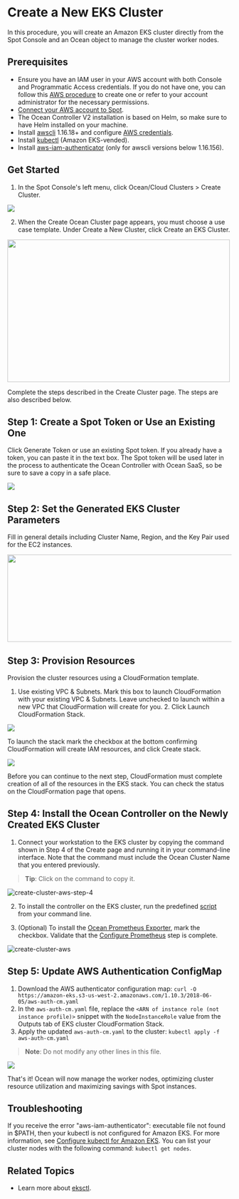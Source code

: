 # Create a New EKS Cluster

In this procedure, you will create an Amazon EKS cluster directly from the Spot Console and an Ocean object to manage the cluster worker nodes.

## Prerequisites

- Ensure you have an IAM user in your AWS account with both Console and Programmatic Access credentials. If you do not have one, you can follow this [AWS procedure](https://docs.aws.amazon.com/IAM/latest/UserGuide/id_users_create.html) to create one or refer to your account administrator for the necessary permissions.
- [Connect your AWS account to Spot](connect-your-cloud-provider/aws-account).
- The Ocean Controller V2 installation is based on Helm, so make sure to have Helm installed on your machine.
- Install [awscli](https://docs.aws.amazon.com/cli/latest/userguide/installing.html) 1.16.18+ and configure [AWS credentials](https://docs.aws.amazon.com/cli/latest/userguide/cli-configure-quickstart.html#cli-configure-quickstart-config).
- Install [kubectl](https://docs.aws.amazon.com/eks/latest/userguide/install-kubectl.html) (Amazon EKS-vended).
- Install [aws-iam-authenticator](https://docs.aws.amazon.com/eks/latest/userguide/install-aws-iam-authenticator.html) (only for awscli versions below 1.16.156).

## Get Started

1. In the Spot Console's left menu, click Ocean/Cloud Clusters > Create Cluster.

<img src="/ocean/_media/create-cluster.png" />

2. When the Create Ocean Cluster page appears, you must choose a use case template. Under Create a New Cluster, click Create an EKS Cluster.

<img src="/ocean/_media/create-new-eks.png" width="500" height="320" />

Complete the steps described in the Create Cluster page. The steps are also described below.

## Step 1: Create a Spot Token or Use an Existing One

Click Generate Token or use an existing Spot token. If you already have a token, you can paste it in the text box. The Spot token will be used later in the process to authenticate the Ocean Controller with Ocean SaaS, so be sure to save a copy in a safe place.

<img src="/ocean/_media/new-eks-step1.png" />

## Step 2: Set the Generated EKS Cluster Parameters

Fill in general details including Cluster Name, Region, and the Key Pair used for the EC2 instances.

<img src="/ocean/_media/new-eks-step2.png" width="600" height="196" />

## Step 3: Provision Resources

Provision the cluster resources using a CloudFormation template.

1. Use existing VPC & Subnets. Mark this box to launch CloudFormation with your existing VPC & Subnets. Leave unchecked to launch within a new VPC that CloudFormation will create for you. 2. Click Launch CloudFormation Stack.

<img src="/ocean/_media/new-eks-step3.png" />

To launch the stack mark the checkbox at the bottom confirming CloudFormation will create IAM resources, and click Create stack.

<img src="/ocean/_media/new-eks-step3-a.png" />

Before you can continue to the next step, CloudFormation must complete creation of all of the resources in the EKS stack. You can check the status on the CloudFormation page that opens.

## Step 4: Install the Ocean Controller on the Newly Created EKS Cluster

1. Connect your workstation to the EKS cluster by copying the command shown in Step 4 of the Create page and running it in your command-line interface. Note that the command must include the Ocean Cluster Name that you entered previously.

> **Tip**: Click on the command to copy it.

![create-cluster-aws-step-4](https://github.com/user-attachments/assets/f7b16531-a09a-400d-96bb-cb7382cfce7b)

2. To install the controller on the EKS cluster, run the predefined [script](https://docs.spot.io/ocean/tutorials/spot-kubernetes-controller/ocean-controller-two-install?id=install-via-script) from your command line.

3. (Optional) To install the [Ocean Prometheus Exporter](ocean/tools-and-integrations/prometheus/scrape), mark the checkbox. Validate that the [Configure Prometheus](ocean/tools-and-integrations/prometheus/) step is complete.

![create-cluster-aws](https://github.com/user-attachments/assets/8bfc5da3-30ee-4819-8a00-12523f5e14ac)

## Step 5: Update AWS Authentication ConfigMap

1. Download the AWS authenticator configuration map:
   `curl -O https://amazon-eks.s3-us-west-2.amazonaws.com/1.10.3/2018-06-05/aws-auth-cm.yaml`
2. In the `aws-auth-cm.yaml` file, replace the `<ARN of instance role (not instance profile)>` snippet with the `NodeInstanceRole` value from the Outputs tab of EKS cluster CloudFormation Stack.
3. Apply the updated `aws-auth-cm.yaml` to the cluster:
   `kubectl apply -f aws-auth-cm.yaml`

> **Note**: Do not modify any other lines in this file.

<img src="/ocean/_media/new-eks-step5.png" />

That's it! Ocean will now manage the worker nodes, optimizing cluster resource utilization and maximizing savings with Spot instances.

## Troubleshooting

If you receive the error "aws-iam-authenticator": executable file not found in \$PATH, then your kubectl is not configured for Amazon EKS. For more information, see [Configure kubectl for Amazon EKS](https://docs.aws.amazon.com/eks/latest/userguide/configure-kubectl.html).
You can list your cluster nodes with the following command:
`kubectl get nodes`.

## Related Topics

- Learn more about [eksctl](https://github.com/spotinst/weaveworks-eksctl).
